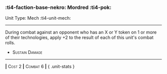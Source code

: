 ### :ti4-faction-base-nekro: **Mordred** :ti4-pok:

Unit Type: Mech :ti4-unit-mech:

---

During combat against an opponent who has an <span style="font-variant:small-caps;">X</span> or <span style="font-variant:small-caps;">Y</span> token on 1 or more of their technologies, apply +2 to the result of each of this unit's combat rolls.

* <span style="font-variant:small-caps;">Sustain Damage</span> 

---

__|__ <span style="font-variant:small-caps;">Cost 2</span> __|__ <span style="font-variant:small-caps;">Combat 6</span> __|__
{ .unit-stats }
